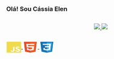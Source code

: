 ### Olá! Sou Cássia Elen

##

<div align="center">
  <a href="https://github.com/CassiaElen">
  <img height="180em" widht="150px" src="https://github-readme-stats.vercel.app/api?username=CassiaElen&show_icons=true&theme=synthwave&include_all_commits=true&count_private=true"/>
  <img height="180em" widht="150px" src="https://github-readme-stats.vercel.app/api/top-langs/?username=CassiaElen&layout=compact&langs_count=7&theme=synthwave"/>
</div>

##

<img align="center" alt="Cassia-Js" height="30" width="40" src="https://raw.githubusercontent.com/devicons/devicon/master/icons/javascript/javascript-plain.svg">
<img align="center" alt="Cassia-HTML" height="30" width="40" src="https://raw.githubusercontent.com/devicons/devicon/master/icons/html5/html5-original.svg">
<img align="center" alt="Cassia-CSS" height="30" width="40" src="https://raw.githubusercontent.com/devicons/devicon/master/icons/css3/css3-original.svg">
